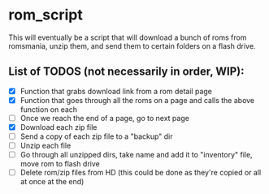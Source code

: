 # rom_script

This will eventually be a script that will download a bunch of roms from romsmania, unzip them, and send them to certain folders on a flash drive.

## List of TODOS (not necessarily in order, WIP):

- [x] Function that grabs download link from a rom detail page
- [x] Function that goes through all the roms on a page and calls the above function on each
- [ ] Once we reach the end of a page, go to next page
- [x] Download each zip file
- [ ] Send a copy of each zip file to a "backup" dir
- [ ] Unzip each file
- [ ] Go through all unzipped dirs, take name and add it to "inventory" file, move rom to flash drive
- [ ] Delete rom/zip files from HD (this could be done as they're copied or all at once at the end)
